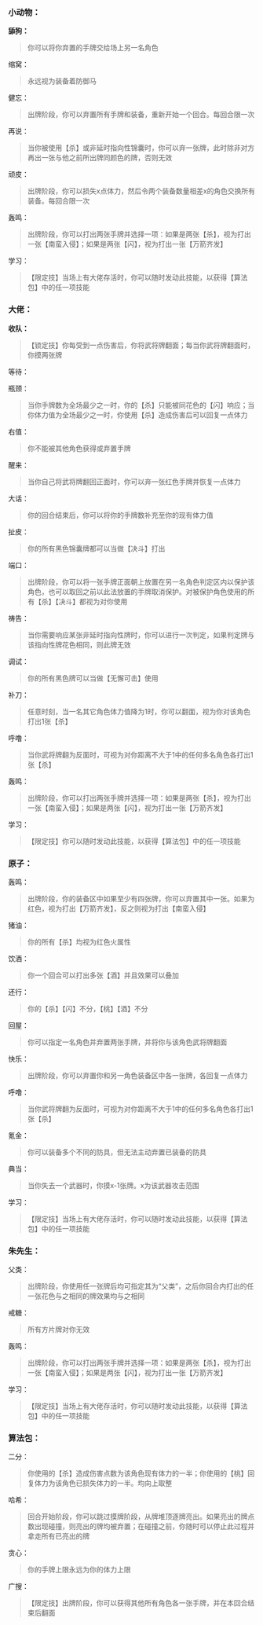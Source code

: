 ### 小动物：

**舔狗：**
> 你可以将你弃置的手牌交给场上另一名角色

缩窝：
> 永远视为装备着防御马

健忘：
> 出牌阶段，你可以弃置所有手牌和装备，重新开始一个回合。每回合限一次

再说：
> 当你被使用【杀】或非延时指向性锦囊时，你可以弃一张牌，此时除非对方再出一张与他之前所出牌同颜色的牌，否则无效

顽皮：
> 出牌阶段，你可以损失x点体力，然后令两个装备数量相差x的角色交换所有装备。每回合限一次

轰鸣：
> 出牌阶段，你可以打出两张手牌并选择一项：如果是两张【杀】，视为打出一张【南蛮入侵】；如果是两张【闪】，视为打出一张【万箭齐发】

学习：
> 【限定技】当场上有大佬存活时，你可以随时发动此技能，以获得【算法包】中的任一项技能

### 大佬：

**收队：**
> 【锁定技】你每受到一点伤害后，你将武将牌翻面；每当你武将牌翻面时，你摸两张牌

等待：

瓶颈：
> 当你手牌数为全场最少之一时，你的【杀】只能被同花色的【闪】响应；当你体力值为全场最少之一时，你使用【杀】造成伤害后可以回复一点体力

右值：
> 你不能被其他角色获得或弃置手牌

醒来：
> 当你自己将武将牌翻回正面时，你可以弃一张红色手牌并恢复一点体力

大话：
> 你的回合结束后，你可以将你的手牌数补充至你的现有体力值

扯皮：
> 你的所有黑色锦囊牌都可以当做【决斗】打出

端口：
> 出牌阶段，你可以将一张手牌正面朝上放置在另一名角色判定区内以保护该角色，也可以取回之前以此法放置的手牌取消保护。对被保护角色使用的所有【杀】【决斗】都视为对你使用

祷告：
> 当你需要响应某张非延时指向性牌时，你可以进行一次判定，如果判定牌与该指向性牌花色相同，则此牌无效

调试：
> 你的所有黑色牌可以当做【无懈可击】使用

补刀：
> 任意时刻，当一名其它角色体力值降为1时，你可以翻面，视为你对该角色打出1张【杀】

呼噜：
> 当你武将牌翻为反面时，可视为对你距离不大于1中的任何多名角色各打出1张【杀】

轰鸣：
> 出牌阶段，你可以打出两张手牌并选择一项：如果是两张【杀】，视为打出一张【南蛮入侵】；如果是两张【闪】，视为打出一张【万箭齐发】

学习：
> 【限定技】你可以随时发动此技能，以获得【算法包】中的任一项技能

### 原子：

轰鸣：
> 出牌阶段，你的装备区中如果至少有四张牌，你可以弃置其中一张。如果为红色，视为打出【万箭齐发】，反之则视为打出【南蛮入侵】

猪油：
> 你的所有【杀】均视为红色火属性

饮酒：
> 你一个回合可以打出多张【酒】并且效果可以叠加

还行：
> 你的【杀】【闪】不分，【桃】【酒】不分

回屋：
> 你可以指定一名角色并弃置两张手牌，并将你与该角色武将牌翻面

快乐：
> 出牌阶段，你可以弃置你和另一角色装备区中各一张牌，各回复一点体力

呼噜：
> 当你武将牌翻为反面时，可视为对你距离不大于1中的任何多名角色各打出1张【杀】

氪金：
> 你可以装备多个不同的防具，但无法主动弃置已装备的防具

典当：
> 当你失去一个武器时，你摸x-1张牌。x为该武器攻击范围

学习：
> 【限定技】当场上有大佬存活时，你可以随时发动此技能，以获得【算法包】中的任一项技能

### 朱先生：

父类：
> 出牌阶段，你使用任一张牌后均可指定其为“父类”，之后你回合内打出的任一张花色与之相同的牌效果均与之相同

戒糖：
> 所有方片牌对你无效

轰鸣：
> 出牌阶段，你可以打出两张手牌并选择一项：如果是两张【杀】，视为打出一张【南蛮入侵】；如果是两张【闪】，视为打出一张【万箭齐发】

学习：
> 【限定技】当场上有大佬存活时，你可以随时发动此技能，以获得【算法包】中的任一项技能

### 算法包：

二分：
> 你使用的【杀】造成伤害点数为该角色现有体力的一半；你使用的【桃】回复体力为该角色已损失体力的一半。均向上取整

哈希：
> 回合开始阶段，你可以跳过摸牌阶段，从牌堆顶逐牌亮出。如果亮出的牌点数出现碰撞，则亮出的牌均被弃置；在碰撞之前，你随时可以停止此过程并拿走所有已亮出的牌

贪心：
> 你的手牌上限永远为你的体力上限

广搜：
> 【限定技】出牌阶段，你可以获得其他所有角色各一张手牌，并在本回合结束后翻面
